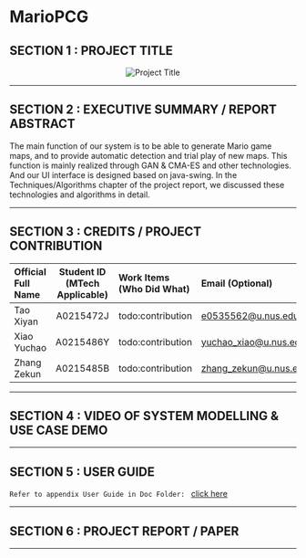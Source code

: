 # MarioPCG
## SECTION 1 : PROJECT TITLE
<div align="center">
  <img src="https://zekunsgames.oss-us-west-1.aliyuncs.com/marioUI.png" alt="Project Title">
</div>

---

## SECTION 2 : EXECUTIVE SUMMARY / REPORT ABSTRACT

The main function of our system is to be able to generate Mario game maps, and to provide automatic detection and trial play of new maps. This function is mainly realized through GAN & CMA-ES and other technologies. And our UI interface is designed based on java-swing. In the Techniques/Algorithms chapter of the project report, we discussed these technologies and algorithms in detail.

---

## SECTION 3 : CREDITS / PROJECT CONTRIBUTION

| Official Full Name  | Student ID (MTech Applicable)  | Work Items (Who Did What) | Email (Optional) |
| :------------ |:---------------:| :-----| :-----|
| Tao Xiyan | A0215472J | todo:contribution | e0535562@u.nus.edu |
| Xiao Yuchao | A0215486Y | todo:contribution | yuchao_xiao@u.nus.edu |
| Zhang Zekun | A0215485B | todo:contribution | zhang_zekun@u.nus.edu |

---

## SECTION 4 : VIDEO OF SYSTEM MODELLING & USE CASE DEMO



---

## SECTION 5 : USER GUIDE

`Refer to appendix User Guide in Doc Folder: ` <a href="https://github.com/ISA-has-two-projcet/MarioPCG/blob/master/Doc/MarioAiPCGUserGuide.pdf">click here</a>

---

## SECTION 6 : PROJECT REPORT / PAPER

---



